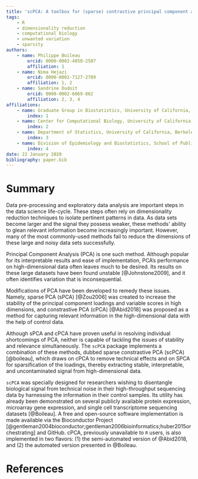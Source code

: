 ```yaml
---
title: 'scPCA: A toolbox for (sparse) contrastive principal component analysis'
tags:
	- R
	- dimensionality reduction
	- computational biology
	- unwanted variation
	- sparsity
authors:
	- name: Philippe Boileau
		orcid: 0000-0002-4850-2507
		affiliation: 1
	- name: Nima Hejazi
		orcid: 0000-0002-7127-2789
		affiliation: 1, 2
	- name: Sandrine Dudoit
		orcid: 0000-0002-6069-862
		affiliation: 2, 3, 4
affiliations:
	- name: Graduate Group in Biostatistics, University of California, Berkeley
		index: 1
	- name: Center for Computational Biology, University of California, Berkeley
		index: 2
	- name: Department of Statistics, University of California, Berkeley
		index: 3
	- name: Division of Epidemiology and Biostatistics, School of Public Health, University of California, Berkeley
		index: 4
date: 22 January 2020
bibliography: paper.bib
---
```


# Summary

Data pre-processing and exploratory data analysis are important steps in the data science life-cycle. These steps often rely on dimensionality reduction techniques to isolate pertinent patterns in data. As data sets become larger and the signal they possess weaker, these methods' ability to glean relevant information become increasingly important. However, many of the most commonly-used methods fail to reduce the dimensions of these large and noisy data sets successfully.

Principal Component Analysis (PCA) is one such method. Although popular for its interpretable results and ease of implementation, PCA’s performance on high-dimensional data often leaves much to be desired. Its results on these large datasets have been found unstable [@Johnstone2009], and it often identifies variation that is inconsequential.

Modifications of PCA have been developed to remedy these issues. Namely, sparse PCA (sPCA) [@Zou2006] was created to increase the stability of the principal component loadings and variable scores in high dimensions, and constrastive PCA (cPCA) [@Abid2018] was proposed as a method for capturing relevant information in the high-dimensional data with the help of control data.

Although sPCA and cPCA have proven useful in resolving individual shortcomings of PCA, neither is capable of tackling the issues of stability and relevance simultaneously. The `scPCA` package implements a combination of these methods, dubbed sparse constrastive PCA (scPCA) [@boileau], which draws on cPCA to remove technical effects and on SPCA for sparsification of the loadings, thereby extracting stable, interpretable, and uncontaminated signal from high-dimensional data.

`scPCA` was specially designed for researchers wishing to disentangle biological signal from technical noise in their high-throughput sequencing data by harnessing the information in their control samples. Its utility has already been demonstrated on several publicly available protein expression, microarray gene expression, and single cell transcriptome sequencing datasets [@Boileau]. A free and open-source software implementation is made available via the Bioconductor Project [@gentleman2004bioconductor;gentleman2006bioinformatics;huber2015orchestrating] and GitHub. cPCA, previously unavailable to `R` users, is also implemented in two flavors: (1) the semi-automated version of @Abid2018, and (2) the automated version presented in @Boileau.

# References
